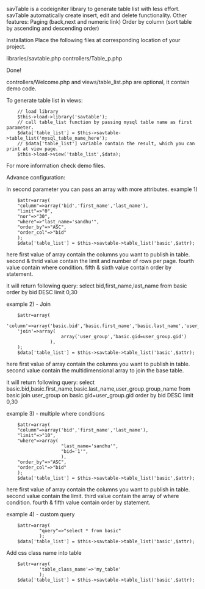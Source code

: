 savTable is a codeigniter library to generate table list with less effort.
savTable automatically create insert, edit and delete functionality.
Other features:
Paging (back,next and numeric link)
Order by column (sort table by ascending and descending order)

Installation
Place the following files at corresponding location of your project.

libraries/savtable.php 
controllers/Table_p.php 

Done!

controllers/Welcome.php and views/table_list.php are optional, it contain demo code.


To generate table list in views:

		// load library
		$this->load->library('savtable');
		// call table_list function by passing mysql table name as first parameter.
		$data['table_list'] = $this->savtable->table_list('mysql_table_name_here');
		// $data['table_list'] variable contain the result, which you can print at view page.
		$this->load->view('table_list',$data);


For more information check demo files.



Advance configuration:

In second parameter you can pass an array with more attributes.
example 1) 


		$attr=array(
		"column"=>array('bid','first_name','last_name'),
		"limit"=>"0",
		"nor"=>"30",
		"where"=>"last_name='sandhu'",
		"order_by"=>"ASC",
		"order_col"=>"bid"
		);
		$data['table_list'] = $this->savtable->table_list('basic',$attr);

		
here first value of array contain the columns you want to publish in table.
second & thrid value contain the limit and number of rows per page.	
fourth value contain where condition.
fifth & sixth value contain order by statement.

it will return following query:
select bid,first_name,last_name from basic order by bid DESC limit 0,30





example 2) - Join


		$attr=array(
		'column'=>array('basic.bid','basic.first_name','basic.last_name','user_group.group_name'),
		'join'=>array(
						array('user_group','basic.gid=user_group.gid')
					),
		);
		$data['table_list'] = $this->savtable->table_list('basic',$attr);

		
here first value of array contain the columns you want to publish in table.
second value contain the multidimensional array to join the base table.		

it will return following query:
select basic.bid,basic.first_name,basic.last_name,user_group.group_name from basic join user_group on basic.gid=user_group.gid order by bid DESC limit 0,30


example 3) - multiple where conditions


		$attr=array(
		"column"=>array('bid','first_name','last_name'),
		"limit"=>"10",
		"where"=>array(
						"last_name='sandhu'",
						"bid='1'",
						),
		"order_by"=>"ASC",
		"order_col"=>"bid"
		);
		$data['table_list'] = $this->savtable->table_list('basic',$attr);

here first value of array contain the columns you want to publish in table.
second value contain the limit.	
third value contain the array of where condition.
fourth & fifth value contain order by statement.


example 4) - custom query


		$attr=array(
				"query"=>"select * from basic"
				);
		$data['table_list'] = $this->savtable->table_list('basic',$attr);



Add css class name into table


		$attr=array(
				'table_class_name'=>'my_table'
				);
		$data['table_list'] = $this->savtable->table_list('basic',$attr);




